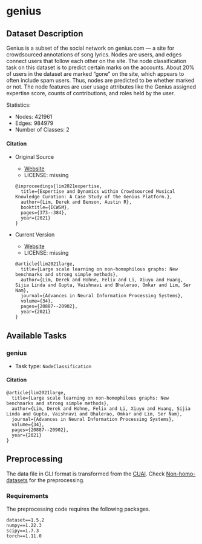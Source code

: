 # genius

## Dataset Description
Genius is a subset of the social network on genius.com — a site for crowdsourced annotations of song lyrics. Nodes are users, and edges connect users that follow each other on the site. The node classification task on this dataset is to predict certain marks on the accounts. About 20% of users in the dataset are marked “gone” on the site, which appears to often include spam users. Thus, nodes are predicted to be whether marked or not. The node features are user usage attributes like the Genius assigned expertise score, counts of contributions, and roles held by the user.

Statistics:
- Nodes: 421961
- Edges: 984979
- Number of Classes: 2

#### Citation
- Original Source
  + [Website](https://github.com/cptq/genius-expertise)
  + LICENSE: missing
  ```
  @inproceedings{lim2021expertise,
    title={Expertise and Dynamics within Crowdsourced Musical Knowledge Curation: A Case Study of the Genius Platform.},
    author={Lim, Derek and Benson, Austin R},
    booktitle={ICWSM},
    pages={373--384},
    year={2021}
  }
  ```

- Current Version
  + [Website](https://github.com/CUAI/Non-Homophily-Large-Scale)
  + LICENSE: missing
  ```
  @article{lim2021large,
    title={Large scale learning on non-homophilous graphs: New benchmarks and strong simple methods},
    author={Lim, Derek and Hohne, Felix and Li, Xiuyu and Huang, Sijia Linda and Gupta, Vaishnavi and Bhalerao, Omkar and Lim, Ser Nam},
    journal={Advances in Neural Information Processing Systems},
    volume={34},
    pages={20887--20902},
    year={2021}
  }
  ```

## Available Tasks

### genius

- Task type: `NodeClassification`


#### Citation

```
@article{lim2021large,
  title={Large scale learning on non-homophilous graphs: New benchmarks and strong simple methods},
  author={Lim, Derek and Hohne, Felix and Li, Xiuyu and Huang, Sijia Linda and Gupta, Vaishnavi and Bhalerao, Omkar and Lim, Ser Nam},
  journal={Advances in Neural Information Processing Systems},
  volume={34},
  pages={20887--20902},
  year={2021}
}
```

## Preprocessing
The data file in GLI format is transformed from the [CUAI](https://github.com/CUAI/Non-Homophily-Large-Scale). Check [Non-homo-datasets](https://github.com/GreatSnoopyMe/Non-homo-datasets) for the preprocessing.


### Requirements

The preprocessing code requires the following packages.

```
dataset==1.5.2
numpy==1.22.3
scipy==1.7.3
torch==1.11.0
```

